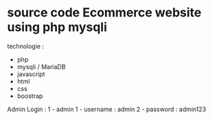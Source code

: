 # source code Ecommerce website  using php mysqli

technologie :
 - php 
 - mysqli / MariaDB
 - javascript 
 - html 
 - css 
 - boostrap

Admin Login :
1 - admin
1 - username : admin
2 - password : admin123 


